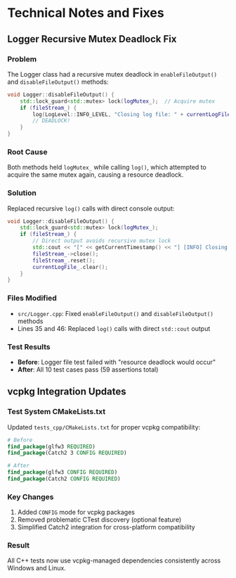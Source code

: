 # Technical Notes and Fixes

## Logger Recursive Mutex Deadlock Fix

### Problem
The Logger class had a recursive mutex deadlock in `enableFileOutput()` and `disableFileOutput()` methods:

```cpp
void Logger::disableFileOutput() {
    std::lock_guard<std::mutex> lock(logMutex_);  // Acquire mutex
    if (fileStream_) {
        log(LogLevel::INFO_LEVEL, "Closing log file: " + currentLogFile_);  // Calls log() which tries to acquire same mutex
        // DEADLOCK!
    }
}
```

### Root Cause
Both methods held `logMutex_` while calling `log()`, which attempted to acquire the same mutex again, causing a resource deadlock.

### Solution
Replaced recursive `log()` calls with direct console output:

```cpp
void Logger::disableFileOutput() {
    std::lock_guard<std::mutex> lock(logMutex_);
    if (fileStream_) {
        // Direct output avoids recursive mutex lock
        std::cout << "[" << getCurrentTimestamp() << "] [INFO] Closing log file: " << currentLogFile_ << std::endl;
        fileStream_->close();
        fileStream_.reset();
        currentLogFile_.clear();
    }
}
```

### Files Modified
- `src/Logger.cpp`: Fixed `enableFileOutput()` and `disableFileOutput()` methods
- Lines 35 and 46: Replaced `log()` calls with direct `std::cout` output

### Test Results
- **Before**: Logger file test failed with "resource deadlock would occur"
- **After**: All 10 test cases pass (59 assertions total)

## vcpkg Integration Updates

### Test System CMakeLists.txt
Updated `tests_cpp/CMakeLists.txt` for proper vcpkg compatibility:

```cmake
# Before
find_package(glfw3 REQUIRED)
find_package(Catch2 3 CONFIG REQUIRED)

# After  
find_package(glfw3 CONFIG REQUIRED)
find_package(Catch2 CONFIG REQUIRED)
```

### Key Changes
1. Added `CONFIG` mode for vcpkg packages
2. Removed problematic CTest discovery (optional feature)
3. Simplified Catch2 integration for cross-platform compatibility

### Result
All C++ tests now use vcpkg-managed dependencies consistently across Windows and Linux.